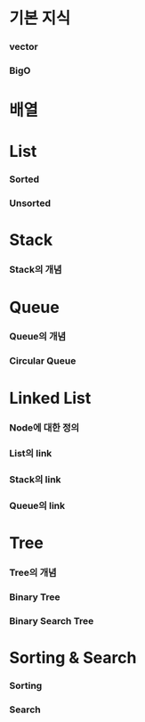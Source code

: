 # 기본 지식
### vector
### BigO

# 배열

# List 
### Sorted
### Unsorted

# Stack
### Stack의 개념

# Queue 
### Queue의 개념
### Circular Queue

# Linked List
### Node에 대한 정의
### List의 link
### Stack의 link
### Queue의 link

# Tree
### Tree의 개념
### Binary Tree
### Binary Search Tree

# Sorting & Search

### Sorting
### Search
